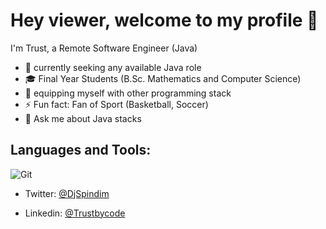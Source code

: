 # **Hey viewer, welcome to my profile 👋**

I'm Trust, a Remote Software Engineer (Java) 


- 🔭 currently seeking any available Java role 
- 🎓 Final Year Students (B.Sc. Mathematics and Computer Science)
- 🌱 equipping myself with other programming stack
- ⚡ Fun fact: Fan of Sport (Basketball, Soccer)
- 💬 Ask me about Java stacks

## **Languages and Tools:**

![](C:\Users\USER\Desktop\Git.png "Git")


 
  * Twitter: [@DjSpindim]([url](https://twitter.com/DjSpindim))
  
  * Linkedin: [@Trustbycode]([url](https://www.linkedin.com/in/trustbycode/))
<!--
**trustbycode/trustbycode** is a ✨ _special_ ✨ repository because its `README.md` (this file) appears on your GitHub profile.

Here are some ideas to get you started:

- 🔭 I’m currently working on ...
- 🌱 I’m currently learning ...
- 👯 I’m looking to collaborate on ...
- 🤔 I’m looking for help with ...
- 💬 Ask me about ...
- 📫 How to reach me: ...
- 😄 Pronouns: ...
- ⚡ Fun fact: ...
-->
